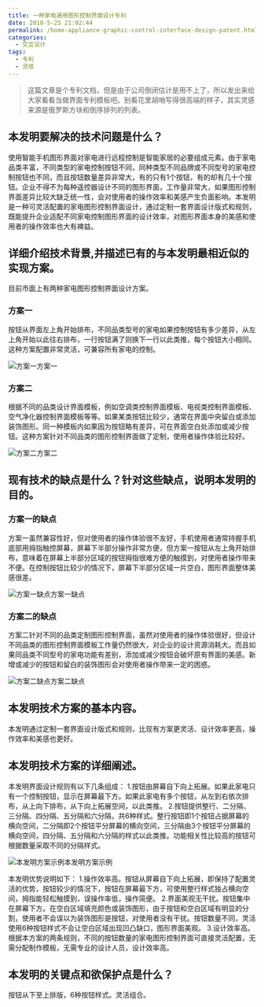 ```yaml
---
title: 一种家电通用图形控制界面设计专利
date: 2018-5-25 21:02:44
permalink: /home-appliance-graphic-control-interface-design-patent.html
categories:
  - 交互设计
tags:
  - 专利
  - 灵感
---
```


> 这篇文章是个专利文档，但是由于公司倒闭估计是用不上了，所以发出来给大家看看当做界面专利模板吧。别看花里胡哨写得很高端的样子，其实灵感来源是俄罗斯方块和倒序排列的列表。



<!-- more -->

## 本发明要解决的技术问题是什么？

使用智能手机图形界面对家电进行远程控制是智能家居的必要组成元素。由于家电品类丰富，不同类型的家电控制按钮不同，同种类型不同品牌或不同型号的家电控制按钮也不同，而且按钮数量差异非常大，有的只有1个按钮，有的却有几十个按钮。企业不得不为每种遥控器设计不同的图形界面，工作量非常大，如果图形控制界面差异比较大缺乏统一性，会对使用者的操作效率和美感产生负面影响。本发明是一种可灵活配置的家电图形控制界面设计，通过定制一套界面设计版式和规则，既能提升企业适配不同家电控制图形界面的设计效率，对图形界面本身的美感和使用者的操作效率也大有裨益。

## 详细介绍技术背景,并描述已有的与本发明最相近似的实现方案。

目前市面上有两种家电图形控制界面设计方案。

### 方案一

按钮从界面左上角开始排布，不同品类型号的家电如果控制按钮有多少差异，从左上角开始以此往右排布，一行按钮满了则换下一行以此类推，每个按钮大小相同。这种方案配置非常灵活，可兼容所有家电的控制。

 

![方案一](http://pic.ftium4.com/5089-efffb97e9cef9af3.png)方案一

### 方案二

根据不同的品类设计界面模板，例如空调类控制界面模板、电视类控制界面模板、空气净化器控制界面模板等等。如果某类按钮比较少，通常在界面中央留白或添加装饰图形。同一种模板内如果因为按钮略有差异，可在界面空白处添加或减少按钮。这种方案针对不同品类的图形控制界面做了定制，使用者操作体验比较好。

 

![方案二](http://pic.ftium4.com/5089-3c8b3a583cbe99e2.png)方案二

## 现有技术的缺点是什么？针对这些缺点，说明本发明的目的。

### 方案一的缺点

方案一虽然兼容性好，但对使用者的操作体验很不友好，手机使用者通常持握手机底部用拇指触控屏幕，屏幕下半部分操作非常方便，但方案一按钮从左上角开始排布，意味着在屏幕上半部分区域的按钮拇指很难方便的触摸到，对使用者操作带来不便。在控制按钮比较少的情况下，屏幕下半部分区域一片空白，图形界面整体美感很差。

 

![方案一缺点](http://pic.ftium4.com/5089-e1781bab0d6963c7.png)方案一缺点

### 方案二的缺点

方案二针对不同的品类定制图形控制界面，虽然对使用者的操作体验很好，但设计不同品类的图形控制界面模板工作量仍然很大，对企业的设计资源消耗大。而且如果同品类不同型号的家电功能有差别，添加或减少按钮会破坏原有界面的美感。新增或减少的按钮和留白的装饰图形会对使用者操作带来一定的困惑。

![方案二缺点](http://pic.ftium4.com/5089-9b2c04f196dc3ff2.png)方案二缺点

## 本发明技术方案的基本内容。

本发明通过定制一套界面设计版式和规则，比现有方案更灵活、设计效率更高，操作效率和美感也更好。

## 本发明技术方案的详细阐述。

本发明界面设计规则有以下几条组成：
1.按钮由屏幕自下向上拓展。如果此家电只有一个控制按钮，显示在屏幕最下方。如果此家电有多个按钮，从左到右依次排布，从上向下排布，从下向上拓展空间，以此类推。
2.按钮提供整行、二分隔、三分隔、四分隔、五分隔和六分隔，共6种样式。整行按钮即1个按钮占据屏幕的横向空间，二分隔即2个按钮平分屏幕的横向空间，三分隔由3个按钮平分屏幕的横向空间，四分隔、五分隔和六分隔的样式以此类推。功能相关性比较高的按钮可根据数量采取不同的分隔样式。

![本发明方案示例](http://pic.ftium4.com/5089-5ed7b9dd25ce5e47.png)本发明方案示例

本发明优势说明如下：
1.操作效率高。按钮从屏幕自下向上拓展，即保持了配置灵活的优势，按钮较少的情况下，按钮在屏幕最下方，可使用整行样式独占横向空间，拇指能轻松触摸到，误操作率低，操作简便。
2.界面美观无干扰。按钮集中在屏幕下方。在空白区域填充颜色或装饰图形，由于按钮和空白区域有明显的分割，使用者不会误以为装饰图形是按钮，对使用者没有干扰。按钮数量不同，灵活使用6种按钮样式不会让空白区域出现凹凸缺口，图形界面美观。
3.设计效率高。根据本方案的两条规则，不同的按钮数量的家电图形控制界面可直接灵活配置，无需分配制作模板，无需专业的设计人员，设计效率高。

## 本发明的关键点和欲保护点是什么？

按钮从下至上排版，6种按钮样式。灵活组合。